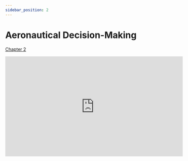```yaml
---
sidebar_position: 2
---
```


# Aeronautical Decision-Making

[Chapter 2](https://www.faa.gov/sites/faa.gov/files/04_phak_ch2.pdf)

<iframe width="560" height="315" src="https://www.youtube-nocookie.com/embed/dtdoJgfUvuw?si=VGznY_pDR8cdVxyW" title="YouTube video player" frameborder="0" allow="accelerometer; clipboard-write; encrypted-media; picture-in-picture; web-share" referrerpolicy="strict-origin-when-cross-origin" allowfullscreen></iframe>